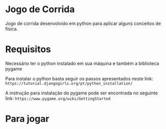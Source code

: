 # Jogo de Corrida

Jogo de corrida desenvolvido em python para aplicar alguns conceitos de física. 


# Requisitos

Necessário ter o python instalado em sua máquina e também a biblioteca pygame

Para instalar o python basta seguir os passos apresentados neste link:
`https://tutorial.djangogirls.org/pt/python_installation/`

A instrução para instalação do pygame pode ser encontrada no seguinte link:
`https://www.pygame.org/wiki/GettingStarted`

# Para jogar

